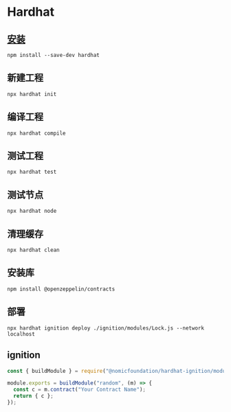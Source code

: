 # Hardhat


## [安装](https://hardhat.org/)

```npm
npm install --save-dev hardhat
```

## 新建工程

```npm
npx hardhat init
```

## 编译工程

```npm
npx hardhat compile
```

## 测试工程

```npm
npx hardhat test
```

## 测试节点

```npm
npx hardhat node
```

## 清理缓存

```npm
npx hardhat clean
```

## 安装库

```npm
npm install @openzeppelin/contracts
```

## 部署

```npm
npx hardhat ignition deploy ./ignition/modules/Lock.js --network localhost
```

## ignition

```js
const { buildModule } = require("@nomicfoundation/hardhat-ignition/modules");

module.exports = buildModule("random", (m) => {
  const c = m.contract("Your Contract Name");
  return { c };
});
```